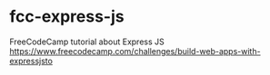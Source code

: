 # fcc-express-js

FreeCodeCamp tutorial about Express JS
https://www.freecodecamp.com/challenges/build-web-apps-with-expressjsto